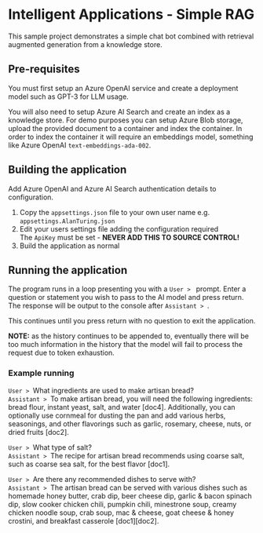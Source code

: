 # Intelligent Applications - Simple RAG

This sample project demonstrates a simple chat bot combined with retrieval augmented generation from a knowledge store.

## Pre-requisites

You must first setup an Azure OpenAI service and create a deployment model such as GPT-3 for LLM usage.

You will also need to setup Azure AI Search and create an index as a knowledge store.
For demo purposes you can setup Azure Blob storage, upload the provided document to a container and index the container.
In order to index the container it will require an embeddings model, something like Azure OpenAI `text-embeddings-ada-002`.

## Building the application

Add Azure OpenAI and Azure AI Search authentication details to configuration.
1. Copy the `appsettings.json` file to your own user name e.g. `appsettings.AlanTuring.json`
1. Edit your users settings file adding the configuration required<br/>
The `ApiKey` must be set - **NEVER ADD THIS TO SOURCE CONTROL!**
1. Build the application as normal
 
## Running the application

The program runs in a loop presenting you with a `User > ` prompt.
Enter a question or statement you wish to pass to the AI model and press return.<br/>
The response will be output to the console after `Assistant > `.

This continues until you press return with no question to exit the application.

**NOTE:** as the history continues to be appended to, eventually there will be too much information in the history that the model will fail to process the request due to token exhaustion.

### Example running

`User > `What ingredients are used to make artisan bread?<br/>
`Assistant > `To make artisan bread, you will need the following ingredients: bread flour, instant yeast, salt, and water [doc4]. Additionally, you can optionally use cornmeal for dusting the pan and add various herbs, seasonings, and other flavorings such as garlic, rosemary, cheese, nuts, or dried fruits [doc2].

`User > `What type of salt?<br/>
`Assistant > `The recipe for artisan bread recommends using coarse salt, such as coarse sea salt, for the best flavor [doc1].

`User > `Are there any recommended dishes to serve with?<br/>
`Assistant > `The artisan bread can be served with various dishes such as homemade honey butter, crab dip, beer cheese dip, garlic & bacon spinach dip, slow cooker chicken chili, pumpkin chili, minestrone soup, creamy chicken noodle soup, crab soup, mac & cheese, goat cheese & honey crostini, and breakfast casserole [doc1][doc2].